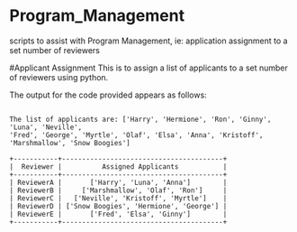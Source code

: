# Program_Management
scripts to assist with Program Management, ie: application assignment to a set number of reviewers

#Applicant Assignment
This is to assign a list of applicants to a set number of reviewers using python. 

The output for the code provided appears as follows:

```

The list of applicants are: ['Harry', 'Hermione', 'Ron', 'Ginny', 'Luna', 'Neville', 
'Fred', 'George', 'Myrtle', 'Olaf', 'Elsa', 'Anna', 'Kristoff', 'Marshmallow', 'Snow Boogies']

+-----------+----------------------------------------+
|  Reviewer |          Assigned Applicants           |
+-----------+----------------------------------------+
| ReviewerA |       ['Harry', 'Luna', 'Anna']        |
| ReviewerB |     ['Marshmallow', 'Olaf', 'Ron']     |
| ReviewerC |   ['Neville', 'Kristoff', 'Myrtle']    |
| ReviewerD | ['Snow Boogies', 'Hermione', 'George'] |
| ReviewerE |       ['Fred', 'Elsa', 'Ginny']        |
+-----------+----------------------------------------+

```
